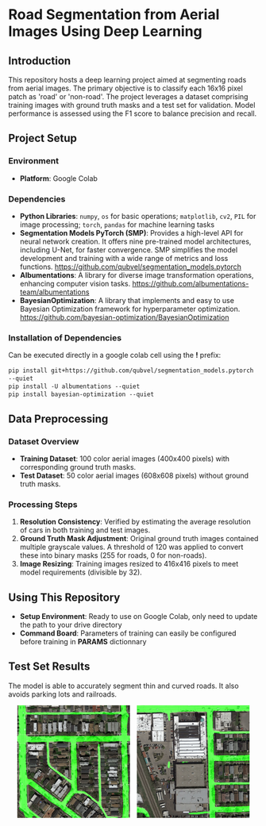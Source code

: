 # Road Segmentation from Aerial Images Using Deep Learning

## Introduction

This repository hosts a deep learning project aimed at segmenting roads from aerial images. The primary objective is to classify each 16x16 pixel patch as 'road' or 'non-road'. The project leverages a dataset comprising training images with ground truth masks and a test set for validation. Model performance is assessed using the F1 score to balance precision and recall.

## Project Setup

### Environment

- **Platform**: Google Colab

### Dependencies

- **Python Libraries**: `numpy`, `os` for basic operations; `matplotlib`, `cv2`, `PIL` for image processing; `torch`, `pandas` for machine learning tasks
- **Segmentation Models PyTorch (SMP)**: Provides a high-level API for neural network creation. It offers nine pre-trained model architectures, including U-Net, for faster convergence. SMP simplifies the model development and training with a wide range of metrics and loss functions.
https://github.com/qubvel/segmentation_models.pytorch
- **Albumentations**: A library for diverse image transformation operations, enhancing computer vision tasks.
https://github.com/albumentations-team/albumentations
- **BayesianOptimization**: A library that implements and easy to use Bayesian Optimization framework for hyperparameter optimization. https://github.com/bayesian-optimization/BayesianOptimization

### Installation of Dependencies
Can be executed directly in a google colab cell using the **!** prefix:
```console
pip install git+https://github.com/qubvel/segmentation_models.pytorch --quiet
pip install -U albumentations --quiet
pip install bayesian-optimization --quiet
```
## Data Preprocessing

### Dataset Overview

- **Training Dataset**: 100 color aerial images (400x400 pixels) with corresponding ground truth masks.
- **Test Dataset**: 50 color aerial images (608x608 pixels) without ground truth masks. 

### Processing Steps

1. **Resolution Consistency**: Verified by estimating the average resolution of cars in both training and test images.
2. **Ground Truth Mask Adjustment**: Original ground truth images contained multiple grayscale values. A threshold of 120 was applied to convert these into binary masks (255 for roads, 0 for non-roads).
3. **Image Resizing**: Training images resized to 416x416 pixels to meet model requirements (divisible by 32).

## Using This Repository

- **Setup Environment**: Ready to use on Google Colab, only need to update the path to your drive directory
- **Command Board**: Parameters of training can easily be configured before training in **PARAMS** dictionnary

## Test Set Results
The model is able to accurately segment thin and curved roads. It also avoids parking lots and railroads.

<div style="text-align: center;">
    <img src="./results/img_9.png" alt="Original Image 1" style="width: 45%; margin-right: 2%; display: inline-block;" />
    <img src="./results/img_1.png" alt="Original Image 2" style="width: 45%; display: inline-block;" />
</div>



